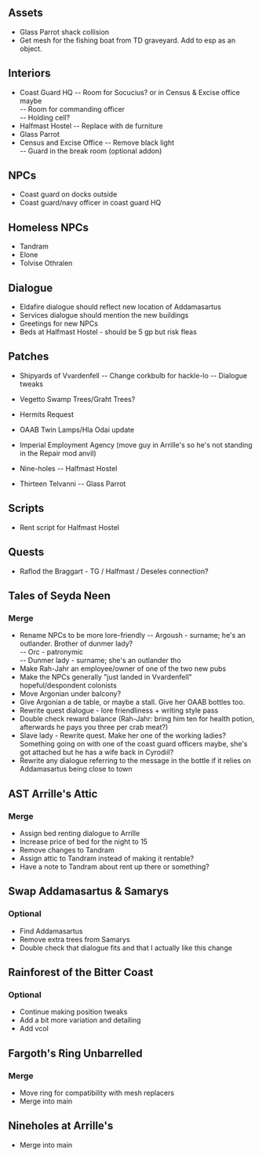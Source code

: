 ## Assets
* Glass Parrot shack collision
* Get mesh for the fishing boat from TD graveyard. Add to esp as an object.

## Interiors
* Coast Guard HQ
-- Room for Socucius? or in Census & Excise office maybe  
-- Room for commanding officer  
-- Holding cell?  
* Halfmast Hostel
-- Replace with de furniture
* Glass Parrot
* Census and Excise Office
-- Remove black light  
-- Guard in the break room (optional addon)  

## NPCs
* Coast guard on docks outside
* Coast guard/navy officer in coast guard HQ

## Homeless NPCs
* Tandram  
* Elone  
* Tolvise Othralen  

## Dialogue
* Eldafire dialogue should reflect new location of Addamasartus
* Services dialogue should mention the new buildings
* Greetings for new NPCs
* Beds at Halfmast Hostel - should be 5 gp but risk fleas

## Patches
* Shipyards of Vvardenfell
-- Change corkbulb for hackle-lo
-- Dialogue tweaks
* Vegetto Swamp Trees/Graht Trees?
* Hermits Request
* OAAB Twin Lamps/Hla Odai update
* Imperial Employment Agency (move guy in Arrille's so he's not standing in the Repair mod anvil)

* Nine-holes 
-- Halfmast Hostel

* Thirteen Telvanni
-- Glass Parrot

## Scripts
* Rent script for Halfmast Hostel

## Quests
* Raflod the Braggart - TG / Halfmast / Deseles connection?

## Tales of Seyda Neen
### Merge
* Rename NPCs to be more lore-friendly
-- Argoush - surname; he's an outlander. Brother of dunmer lady?  
-- Orc - patronymic  
-- Dunmer lady - surname; she's an outlander tho
* Make Rah-Jahr an employee/owner of one of the two new pubs
* Make the NPCs generally "just landed in Vvardenfell" hopeful/despondent colonists
* Move Argonian under balcony?
* Give Argonian a de table, or maybe a stall. Give her OAAB bottles too.
* Rewrite quest dialogue - lore friendliness + writing style pass
* Double check reward balance (Rah-Jahr: bring him ten for health potion, afterwards he pays you three per crab meat?)
* Slave lady - Rewrite quest. Make her one of the working ladies? Something going on with one of the coast guard officers maybe, she's got attached but he has a wife back in Cyrodiil?
* Rewrite any dialogue referring to the message in the bottle if it relies on Addamasartus being close to town

## AST Arrille's Attic
### Merge
* Assign bed renting dialogue to Arrille
* Increase price of bed for the night to 15
* Remove changes to Tandram
* Assign attic to Tandram instead of making it rentable?
* Have a note to Tandram about rent up there or something?

## Swap Addamasartus & Samarys
### Optional
* Find Addamasartus
* Remove extra trees from Samarys
* Double check that dialogue fits and that I actually like this change

## Rainforest of the Bitter Coast
### Optional
* Continue making position tweaks
* Add a bit more variation and detailing
* Add vcol

## Fargoth's Ring Unbarrelled
### Merge
* Move ring for compatibility with mesh replacers
* Merge into main

## Nineholes at Arrille's
* Merge into main